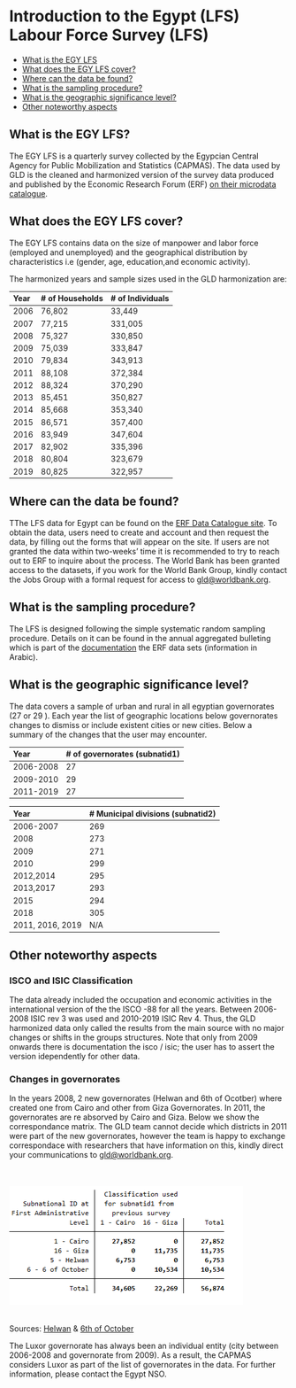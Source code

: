 
# Introduction to the Egypt (LFS) Labour Force Survey (LFS)

- [What is the EGY LFS](#what-is-the-egy-lfs)
- [What does the EGY LFS cover?](#what-does-the-egy-lfs-cover)
- [Where can the data be found?](#where-can-the-data-be-found)
- [What is the sampling procedure?](#what-is-the-sampling-procedure)
- [What is the geographic significance level?](#what-is-the-geographic-significance-level)
- [Other noteworthy aspects](#other-noteworthy-aspects)


## What is the EGY LFS?

The EGY LFS is a quarterly survey collected by the Egypcian Central Agency for Public Mobilization and Statistics (CAPMAS). The data used by GLD is the cleaned and harmonized version of the survey data produced and published by the Economic Research Forum (ERF) [on their microdata catalogue](http://www.erfdataportal.com/index.php/catalog). 

## What does the EGY LFS cover?

The EGY LFS contains data on the size of manpower and labor force (employed and unemployed) and the geographical distribution by characteristics i.e (gender, age, education,and economic activity). 

The harmonized years and sample sizes used in the GLD harmonization are:

| Year	| # of Households	| # of Individuals	|
| :-------	| :--------		| :--------	 	|
| 2006	| 76,802	| 33,449	|
| 2007	| 77,215	| 331,005	|
| 2008	| 75,327	| 330,850 |
| 2009	| 75,039	| 333,847	|
| 2010	| 79,834	| 343,913	|
| 2011	| 88,108	| 372,384	|
| 2012	| 88,324	| 370,290 |
| 2013	| 85,451  | 350,827 |
| 2014	| 85,668	| 353,340 |
| 2015	| 86,571	| 357,400 |
| 2016	| 83,949	| 347,604 |
| 2017	| 82,902	| 335,396 |
| 2018	| 80,804	| 323,679 |
| 2019	| 80,825	| 322,957 |

## Where can the data be found?

TThe LFS data for Egypt can be found on the [ERF Data Catalogue site](http://www.erfdataportal.com/index.php/catalog#_r=&collection=HLFS&country=225&dtype=&from=1963&page=1&ps=&sid=&sk=&sort_by=nation&sort_order=&to=2021&topic=&view=s&vk=). To obtain the data, users need to create and account and then request the data, by filling out the forms that will appear on the site. If users are not granted the data within two-weeks’ time it is recommended to try to reach out to ERF to inquire about the process. The World Bank has been granted access to the datasets, if you work for the World Bank Group, kindly contact the Jobs Group with a formal request for access to [gld@worldbank.org](gld@worldbank.org).

## What is the sampling procedure?

The LFS is designed following the simple systematic random sampling procedure. Details on it can be found in the annual aggregated bulleting which is part of the [documentation](http://www.erfdataportal.com/index.php/catalog/141/related-materials) the ERF data sets (information in Arabic).


## What is the geographic significance level?

The data covers a sample of urban and rural in all egyptian governorates (27 or 29 ). Each year the list of geographic locations below governorates changes to dismiss or include existent cities or new cities. Below a summary of the changes that the user may encounter. 

| Year	| # of governorates (subnatid1)	|
| :-------	| :--------		|
| 2006-2008	| 27	|
| 2009-2010	| 29	|
| 2011-2019	| 27 |

| Year	| # Municipal divisions (subnatid2)	|
| :-------	| :--------		|
| 2006-2007	| 269	|
| 2008 | 273 |
| 2009	| 271 |
| 2010	| 299 |
| 2012,2014	| 295 |
| 2013,2017	| 293 |
| 2015	| 294 |
| 2018	| 305 |
| 2011, 2016, 2019	| N/A |

## Other noteworthy aspects

### ISCO and ISIC Classification

The data already included the occupation and economic activities in the international version of the the ISCO -88 for all the years. Between 2006-2008 ISIC rev 3 was used and 2010-2019 ISIC Rev 4. Thus, the GLD harmonized data only called the results from the main source with no major changes or shifts in the groups structures. Note that only from 2009 onwards there is documentation the isco / isic;   the user has to assert the version idependently for other data.

### Changes in governorates

In the years 2008, 2 new governorates (Helwan and 6th of Ocotber) where created one from Cairo and other from Giza Governorates. In 2011, the governorates are re absorved by Cairo and Giza. Below we show the correspondance matrix. The GLD team cannot decide which districts in 2011 were part of the new governorates, however the team is happy to exchange correspondace with researchers that have information on this, kindly direct your communications to [gld@worldbank.org](gld@worldbank.org).

<br></br>
![subnat](utilities/subnat.PNG)
<br></br>

Sources: [Helwan](https://en.wikipedia.org/wiki/Helwan_Governorate) & [6th of October](https://en.wikipedia.org/wiki/6th_of_October_Governorate#:~:text=The%206th%20of%20October%20Governorate%20was%20split%20from%20the%20Giza,Egypt's%20most%20densely%20populated%20governorates.)

The Luxor governorate has always been an individual entity (city between 2006-2008 and governorate from 2009). As a result, the CAPMAS considers Luxor as part of the list of governorates in the data. For further information, please contact the Egypt NSO.

